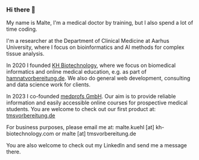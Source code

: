 ### Hi there 👋

My name is Malte, I'm a medical doctor by training, but I also spend a lot of time coding.

I'm a researcher at the Department of Clinical Medicine at Aarhus University, where I focus on bioinformatics and AI methods for complex tissue analysis.

In 2020 I founded [KH Biotechnology](https://kh-biotechnology.com), where we focus on biomedical informatics and online medical education, e.g. as part of [hamnatvorbereitung.de](https://hamnatvorbereitung.de). We also do general web development, consulting and data science work for clients.

In 2023 I co-founded [medprofs GmbH](https://medprofs.de). Our aim is to provide reliable information and easily accessible online courses for prospective medical students. You are welcome to check out our first product at: [tmsvorbereitung.de](https://tmsvorbereitung.de)

For business purposes, please email me at: malte.kuehl [at] kh-biotechnology.com or malte [at] tmsvorbereitung.de

You are also welcome to check out my LinkedIn and send me a message there.
